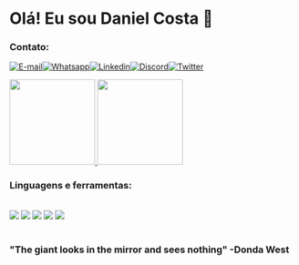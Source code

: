 # Olá! Eu sou Daniel Costa 👋
### Contato: <br>
[![E-mail](https://img.shields.io/badge/Gmail-D14836?style=for-the-badge&logo=gmail&logoColor=white)](mailto:danieldossantosdacosta@gmail.com)[![Whatsapp](https://img.shields.io/badge/WhatsApp-25D366?style=for-the-badge&logo=whatsapp&logoColor=white)](https://wa.me/5521968318309)[![Linkedin](https://img.shields.io/badge/LinkedIn-0077B5?style=for-the-badge&logo=linkedin&logoColor=white)](https://www.linkedin.com/in/ne-danz/)[![Discord](https://img.shields.io/badge/Discord-7289DA?style=for-the-badge&logo=discord&logoColor=white)](https://discord.com/users/dan#8150)[![Twitter](https://img.shields.io/badge/Twitter-1DA1F2?style=for-the-badge&logo=twitter&logoColor=white)](https://twitter.com/ne_danz)

<a href="https://github.com/danielcosta12">
    <img height="150em" src="https://github-readme-stats.vercel.app/api?username=DanielCosta12&show_icons=true&theme=dracula" />
</a>

<a href="https://github.com/danielcosta12">
    <img height="150em" src="https://github-readme-stats.vercel.app/api/top-langs/?username=DanielCosta12&layout=compact&langs_count=7&theme=dracula" />
</a>

<!-- ![Daniel GitHub stats](https://github-readme-stats.vercel.app/api?username=DanielCosta12&show_icons=true&theme=dracula)
[![Top Langs](https://github-readme-stats.vercel.app/api/top-langs/?username=DanielCosta12&layout=compact&langs_count=7&theme=dracula)](https://github.com/danielcosta12/github-readme-stats) -->

### Linguagens e ferramentas:
<div style="display>inline_block"><br/>
<img align="center alt="html5" src="https://img.shields.io/badge/HTML5-E34F26?style=for-the-badge&logo=html5&logoColor=white"/>
<img align="center alt="css" src="https://img.shields.io/badge/CSS3-1572B6?style=for-the-badge&logo=css3&logoColor=white" />
<img align="center alt="js" src="https://img.shields.io/badge/JavaScript-F7DF1E?style=for-the-badge&logo=javascript&logoColor=black" />
<img align="center alt="duo" src="https://img.shields.io/badge/Duolingo-58CC02?style=for-the-badge&logo=Duolingo&logoColor=white" />
<img align="center alt="git" src="https://img.shields.io/badge/GIT-E44C30?style=for-the-badge&logo=git&logoColor=white" />
</div> <br/>


### "The giant looks in the mirror and sees nothing" -Donda West

